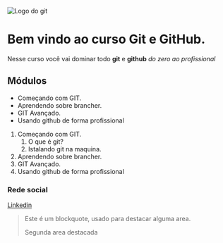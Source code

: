 ![Logo do git](https://sujeitoprogramador.com/wp-content/uploads/2021/04/gitimage.png)

# Bem vindo ao curso Git e GitHub.

Nesse curso você vai dominar todo **git** e **github** _do zero ao profissional_


## Módulos
* Começando com GIT.
* Aprendendo sobre brancher.
* GIT Avançado.
* Usando github de forma profissional

1. Começando com GIT.
    1. O que é git?
    2. Istalando git na maquina.
2. Aprendendo sobre brancher.
3. GIT Avançado.
4. Usando github de forma profissional


### Rede social

[Linkedin](https://www.linkedin.com/in/wevertoncosta/)

>Este é um blockquote, usado para destacar alguma area.
>
> Segunda area destacada